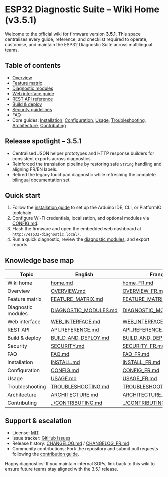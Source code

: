 # ESP32 Diagnostic Suite – Wiki Home (v3.5.1)

Welcome to the official wiki for firmware version **3.5.1**. This space centralises every guide, reference, and checklist required
to operate, customise, and maintain the ESP32 Diagnostic Suite across multilingual teams.

## Table of contents
- [Overview](OVERVIEW.md)
- [Feature matrix](FEATURE_MATRIX.md)
- [Diagnostic modules](DIAGNOSTIC_MODULES.md)
- [Web interface guide](WEB_INTERFACE.md)
- [REST API reference](API_REFERENCE.md)
- [Build & deploy](BUILD_AND_DEPLOY.md)
- [Security guidelines](SECURITY.md)
- [FAQ](FAQ.md)
- Core guides: [Installation](INSTALL.md), [Configuration](CONFIG.md), [Usage](USAGE.md), [Troubleshooting](TROUBLESHOOTING.md),
  [Architecture](ARCHITECTURE.md), [Contributing](../CONTRIBUTING.md)

## Release spotlight – 3.5.1
- Centralised JSON helper prototypes and HTTP response builders for consistent exports across diagnostics.
- Reinforced the translation pipeline by restoring safe `String` handling and aligning FR/EN labels.
- Retired the legacy touchpad diagnostic while refreshing the complete bilingual documentation set.

## Quick start
1. Follow the [installation guide](INSTALL.md) to set up the Arduino IDE, CLI, or PlatformIO toolchain.
2. Configure Wi-Fi credentials, localisation, and optional modules via [CONFIG.md](CONFIG.md).
3. Flash the firmware and open the embedded web dashboard at `http://esp32-diagnostic.local/`.
4. Run a quick diagnostic, review the [diagnostic modules](DIAGNOSTIC_MODULES.md), and export reports.

## Knowledge base map
| Topic | English | Français |
|-------|---------|----------|
| Wiki home | [home.md](home.md) | [home_FR.md](home_FR.md) |
| Overview | [OVERVIEW.md](OVERVIEW.md) | [OVERVIEW_FR.md](OVERVIEW_FR.md) |
| Feature matrix | [FEATURE_MATRIX.md](FEATURE_MATRIX.md) | [FEATURE_MATRIX_FR.md](FEATURE_MATRIX_FR.md) |
| Diagnostic modules | [DIAGNOSTIC_MODULES.md](DIAGNOSTIC_MODULES.md) | [DIAGNOSTIC_MODULES_FR.md](DIAGNOSTIC_MODULES_FR.md) |
| Web interface | [WEB_INTERFACE.md](WEB_INTERFACE.md) | [WEB_INTERFACE_FR.md](WEB_INTERFACE_FR.md) |
| REST API | [API_REFERENCE.md](API_REFERENCE.md) | [API_REFERENCE_FR.md](API_REFERENCE_FR.md) |
| Build & deploy | [BUILD_AND_DEPLOY.md](BUILD_AND_DEPLOY.md) | [BUILD_AND_DEPLOY_FR.md](BUILD_AND_DEPLOY_FR.md) |
| Security | [SECURITY.md](SECURITY.md) | [SECURITY_FR.md](SECURITY_FR.md) |
| FAQ | [FAQ.md](FAQ.md) | [FAQ_FR.md](FAQ_FR.md) |
| Installation | [INSTALL.md](INSTALL.md) | [INSTALL_FR.md](INSTALL_FR.md) |
| Configuration | [CONFIG.md](CONFIG.md) | [CONFIG_FR.md](CONFIG_FR.md) |
| Usage | [USAGE.md](USAGE.md) | [USAGE_FR.md](USAGE_FR.md) |
| Troubleshooting | [TROUBLESHOOTING.md](TROUBLESHOOTING.md) | [TROUBLESHOOTING_FR.md](TROUBLESHOOTING_FR.md) |
| Architecture | [ARCHITECTURE.md](ARCHITECTURE.md) | [ARCHITECTURE_FR.md](ARCHITECTURE_FR.md) |
| Contributing | [../CONTRIBUTING.md](../CONTRIBUTING.md) | [../CONTRIBUTING_FR.md](../CONTRIBUTING_FR.md) |

## Support & escalation
- License: [MIT](../LICENSE)
- Issue tracker: [GitHub Issues](https://github.com/ESP32-Diagnostic/ESP32-Diagnostic/issues)
- Release history: [CHANGELOG.md](../CHANGELOG.md) / [CHANGELOG_FR.md](../CHANGELOG_FR.md)
- Community contributions: Fork the repository and submit pull requests following the [contribution guide](../CONTRIBUTING.md).

Happy diagnostics! If you maintain internal SOPs, link back to this wiki to ensure future teams stay aligned with the 3.5.1 release.
